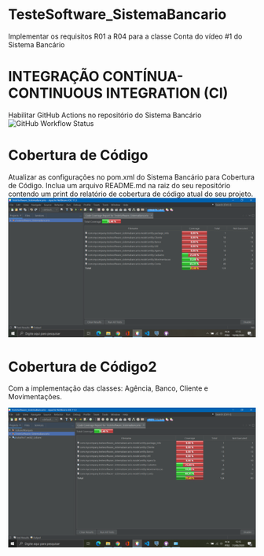 # TesteSoftware_SistemaBancario
Implementar os requisitos R01 a R04 para a classe Conta do vídeo #1 do Sistema Bancário

# INTEGRAÇÃO CONTÍNUA-CONTINUOUS INTEGRATION (CI)
Habilitar GitHub Actions no repositório do Sistema Bancário
![GitHub Workflow Status](https://img.shields.io/github/workflow/status/LidianeMarques/TesteSoftware_SistemaBancario/maven)





# Cobertura de Código
Atualizar as configurações no pom.xml do Sistema Bancário para Cobertura de Código. Inclua um arquivo README.md na raiz do seu repositório contendo um print do relatório de cobertura de código atual do seu projeto.
![Relatório de Cobertura](CoberturaCodigo_2020-08-18_171620.png)








# Cobertura de Código2
Com a implementação das classes: Agência, Banco, Cliente e Movimentações.

![Relatório de Cobertura2](CoberturaCodigo2_2020-08-31_151545.png)
